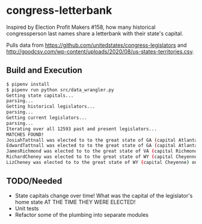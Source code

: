 # congress-letterbank
Inspired by Election Profit Makers #158, how many historical congressperson last names share a letterbank with their state's capital.

Pulls data from https://github.com/unitedstates/congress-legislators and http://goodcsv.com/wp-content/uploads/2020/08/us-states-territories.csv. 

## Build and Execution
```bash
$ pipenv install
$ pipenv run python src/data_wrangler.py
Getting state capitals...
parsing...
Getting historical legislators...
parsing...
Getting current legislators...
parsing...
Iterating over all 12593 past and present legislators...
MATCHES FOUND!
JosiahTattnall was elected to to the great state of GA (capital Atlanta) on 1796-01-01
EdwardTattnall was elected to to the great state of GA (capital Atlanta) on 1821-12-03
JamesRichmond was elected to to the great state of VA (capital Richmond) on 1879-03-18
RichardCheney was elected to to the great state of WY (capital Cheyenne) on 1979-01-15
LizCheney was elected to to the great state of WY (capital Cheyenne) on 2017-01-03
```

## TODO/Needed
- State capitals change over time! What was the capital of the legislator's home state AT THE TIME THEY WERE ELECTED!
- Unit tests
- Refactor some of the plumbing into separate modules